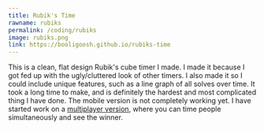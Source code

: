 ```yaml
---
title: Rubik's Time
rawname: rubiks
permalink: /coding/rubiks
image: rubiks.png
link: https://booligoosh.github.io/rubiks-time
---
```


This is a clean, flat design Rubik's cube timer I made. I made it because I got fed up with the ugly/cluttered look of other timers. I also made it so I could include unique features, such as a line graph of all solves over time. It took a long time to make, and is definitely the hardest and most complicated thing I have done. The mobile version is not completely working yet. I have started work on a [multiplayer version][rubiks-time-multi], where you can time people simultaneously and see the winner.

[rubiks-time-multi]: https://booligoosh.github.io/rubiks-time-multi/